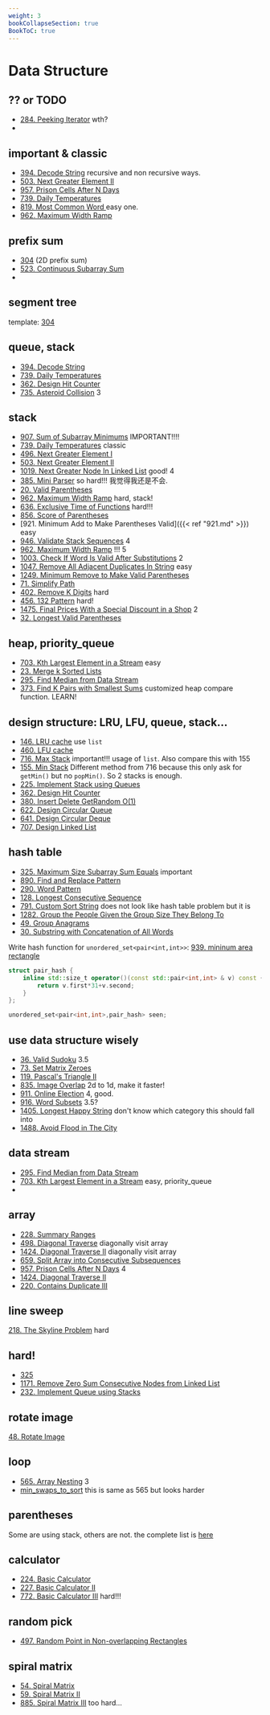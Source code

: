 ```yaml
---
weight: 3
bookCollapseSection: true
BookToC: true
---
```


# Data Structure

## ?? or TODO
- [284. Peeking Iterator](284) wth?
- 
## important & classic
- [394. Decode String](394) recursive and non recursive ways. 
- [503. Next Greater Element II](503)
- [957. Prison Cells After N Days](957)
- [739. Daily Temperatures](739)
- [819. Most Common Word ](819) easy one.
- [962. Maximum Width Ramp](962)


## prefix sum
- [304](304) (2D prefix sum)
- [523. Continuous Subarray Sum](523)
- 
## segment tree
template: [304](304)

## queue, stack
- [394. Decode String](394)
- [739. Daily Temperatures](739)
- [362. Design Hit Counter](362)
- [735. Asteroid Collision](735) 3

## stack
- [907. Sum of Subarray Minimums](907) IMPORTANT!!!!
- [739. Daily Temperatures](739) classic
- [496. Next Greater Element I](496)
- [503. Next Greater Element II](503)
- [1019. Next Greater Node In Linked List](1019) good! 4
- [385. Mini Parser](385) so hard!!! 我觉得我还是不会.
- [20. Valid Parentheses](20)
- [962. Maximum Width Ramp](962) hard, stack!
- [636. Exclusive Time of Functions](636) hard!!!
- [856. Score of Parentheses](856)
- [921. Minimum Add to Make Parentheses Valid]({{< ref "921.md" >}}) easy
- [946. Validate Stack Sequences](946) 4
- [962. Maximum Width Ramp](962) !!! 5
- [1003. Check If Word Is Valid After Substitutions](1003) 2
- [1047. Remove All Adjacent Duplicates In String](1047) easy
- [1249. Minimum Remove to Make Valid Parentheses](1249)
- [71. Simplify Path](71)
- [402. Remove K Digits](402) hard
- [456. 132 Pattern](456) hard!
- [1475. Final Prices With a Special Discount in a Shop](1475) 2
- [32. Longest Valid Parentheses](32)
  
## heap, priority_queue
- [703. Kth Largest Element in a Stream](703) easy
- [23. Merge k Sorted Lists](23)
- [295. Find Median from Data Stream](295)
- [373. Find K Pairs with Smallest Sums](373) customized heap compare function. LEARN!

 
## design structure: LRU, LFU, queue, stack...
- [146. LRU cache](146)  use `list`
- [460. LFU cache](460)
- [716. Max Stack](716) important!!! usage of `list`. Also compare this with 155
- [155. Min Stack](155) Different method from 716 because this only ask for `getMin()`
but no `popMin()`. So 2 stacks is enough. 
- [225. Implement Stack using Queues](225)
- [362. Design Hit Counter](362)
- [380. Insert Delete GetRandom O(1)](380)
- [622. Design Circular Queue](622)
- [641. Design Circular Deque](641)
- [707. Design Linked List](707)


## hash table
- [325. Maximum Size Subarray Sum Equals](325) important
- [890. Find and Replace Pattern](890)
- [290. Word Pattern](290)
- [128. Longest Consecutive Sequence](128)
- [791. Custom Sort String](791) does not look like hash table problem but it is
- [1282. Group the People Given the Group Size They Belong To](1282)
- [49. Group Anagrams](49)
- [30. Substring with Concatenation of All Words](30) 


Write hash function for `unordered_set<pair<int,int>>`: [939. mininum area rectangle](939)
```c++
struct pair_hash {
    inline std::size_t operator()(const std::pair<int,int> & v) const {
        return v.first*31+v.second;
    }
};

unordered_set<pair<int,int>,pair_hash> seen;   
```

## use data structure wisely
- [36. Valid Sudoku](36) 3.5
- [73. Set Matrix Zeroes](73)
- [119. Pascal's Triangle II](119)
- [835. Image Overlap](835) 2d to 1d, make it faster!
- [911. Online Election](911) 4, good.
- [916. Word Subsets](916) 3.5?
- [1405. Longest Happy String](1405) don't know which category this should fall into
- [1488. Avoid Flood in The City](1488)

## data stream
- [295. Find Median from Data Stream](295)
- [703. Kth Largest Element in a Stream](703) easy, priority_queue
- 


## array
- [228. Summary Ranges](228)
- [498. Diagonal Traverse](498) diagonally visit array
- [1424. Diagonal Traverse II](1424) diagonally visit array
- [659. Split Array into Consecutive Subsequences](659)
- [957. Prison Cells After N Days](957) 4
- [1424. Diagonal Traverse II](1424) 
- [220. Contains Duplicate III](220)
  
  
## line sweep
[218. The Skyline Problem](218) hard

## hard!
- [325](325)
- [1171. Remove Zero Sum Consecutive Nodes from Linked List](1171)
- [232. Implement Queue using Stacks](232)


## rotate image
[48. Rotate Image](48)

## loop
- [565. Array Nesting](565) 3
- [min_swaps_to_sort](min_swaps_to_sort) this is same as 565 but looks harder


## parentheses
Some are using stack, others are not. the complete list is [here](https://shuatiji.web.app/docs/notes/problems/)


## calculator
- [224. Basic Calculator](224)
- [227. Basic Calculator II](227)
- [772. Basic Calculator III](772) hard!!!


## random pick
- [497. Random Point in Non-overlapping Rectangles](497)


## spiral matrix
- [54. Spiral Matrix](54)
- [59. Spiral Matrix II](59)
- [885. Spiral Matrix III](885) too hard...